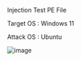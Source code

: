 Injection Test PE File

Target OS : Windows 11

Attack OS : Ubuntu

![image](https://github.com/lotrooz/injection/assets/147901792/7a948c98-ce74-482e-9bd4-a1e616a2f58a)
